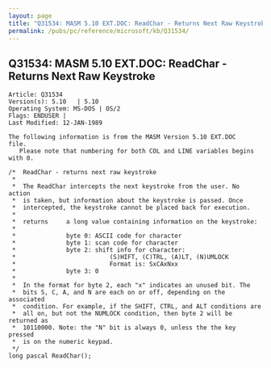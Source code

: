 ```yaml
---
layout: page
title: "Q31534: MASM 5.10 EXT.DOC: ReadChar - Returns Next Raw Keystroke"
permalink: /pubs/pc/reference/microsoft/kb/Q31534/
---
```


## Q31534: MASM 5.10 EXT.DOC: ReadChar - Returns Next Raw Keystroke

	Article: Q31534
	Version(s): 5.10   | 5.10
	Operating System: MS-DOS | OS/2
	Flags: ENDUSER |
	Last Modified: 12-JAN-1989
	
	The following information is from the MASM Version 5.10 EXT.DOC
	file.
	   Please note that numbering for both COL and LINE variables begins
	with 0.
	
	/*  ReadChar - returns next raw keystroke
	 *
	 *  The ReadChar intercepts the next keystroke from the user. No action
	 *  is taken, but information about the keystroke is passed. Once
	 *  intercepted, the keystroke cannot be placed back for execution.
	 *
	 *  returns     a long value containing information on the keystroke:
	 *
	 *              byte 0: ASCII code for character
	 *              byte 1: scan code for character
	 *              byte 2: shift info for character:
	 *                          (S)HIFT, (C)TRL, (A)LT, (N)UMLOCK
	 *                          Format is: SxCAxNxx
	 *              byte 3: 0
	 *
	 *  In the format for byte 2, each "x" indicates an unused bit. The
	 *  bits S, C, A, and N are each on or off, depending on the associated
	 *  condition. For example, if the SHIFT, CTRL, and ALT conditions are
	 *  all on, but not the NUMLOCK condition, then byte 2 will be returned as
	 *  10110000. Note: the "N" bit is always 0, unless the the key pressed
	 *  is on the numeric keypad.
	 */
	long pascal ReadChar();
